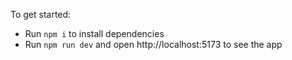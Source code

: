 To get started:

- Run `npm i` to install dependencies
- Run `npm run dev` and open http://localhost:5173 to see the app
